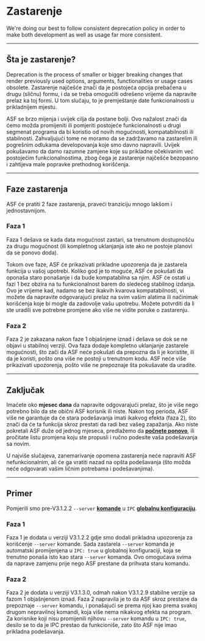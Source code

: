 # Zastarenje

We're doing our best to follow consistent deprecation policy in order to make both development as well as usage far more consistent.

---

## Šta je zastarenje?

Deprecation is the process of smaller or bigger breaking changes that render previously used options, arguments, functionalities or usage cases obsolete. Zastarenje najčešće znači da je postojeća opcija prebačena u drugu (sličnu) formu, i da se treba omogućiti odrešeno vrijeme da napravite prelaz ka toj formi. U tom slučaju, to je premještanje date funkcionalnosti u prikladnijem mjestu.

ASF se brzo mijenja i uvijek cilja da postane bolji. Ovo nažalost znači da ćemo možda promijeniti ili pomjeriti postojeće funkcionalnosti u drugi segmenat programa da bi koristio od novih mogućnosti, kompatabilnosti ili stabilnosti. Zahvaljujući tome ne moramo da se zadržavamo na zastarelim ili pogrešnim odlukama developovanja koje smo davno napravili. Uvijek pokušavamo da damo razumne zamjene koje su prikladne očekivanim već postojećim funkcionalnostima, zbog čega je zastarenje najčešće bezopasno i zahtijeva male popravke prethodnog korišćenja.

---

## Faze zastarenja

ASF će pratiti 2 faze zastarenja, praveći tranziciju mnogo lakšom i jednostavnijom.

### Faza 1

Faza 1 dešava se kada data mogućnost zastari, sa trenutnom dostupnošću za drugu mogućnost (ili kompletnog uklanjanja iste ako ne postoje planovi da se ponovo doda).

Tokom ove faze, ASF će prikazivati prikladne upozorenja da je zastarela funkcija u vašoj upotrebi. Koliko god je to moguće, ASF će pokušati da oponaša staro ponašanje i da bude kompatabilna sa njim. ASF će ostati u fazi 1 bez obzira na tu funkcionalnost barem do sledećeg stabilnog izdanja. Ovo je vrijeme kad, nadamo se bez ikakvih kvarova kompatabilnosti, vi možete da napravite odgovarajući prelaz na svim vašim alatima ili načinimak korišćenja koje bi mogle da zadovolje vašu upotrebu. Možete potvrditi da li ste uradili sve potrebne promjene ako više ne vidite poruke o zastarenju.

### Faza 2

Faza 2 je zakazana nakon faze 1 objašnjene iznad i dešava se dok se ne objavi u stabilnoj verziji. Ova faza dodaje kompletno uklanjanje zastarele mogućnosti, što zači da ASF neće pokušati da prepozna da li je koristite, ili da je koristi, pošto ona više ne postoji u trenutnom kodu. ASF neće više prikazivati upozorenja, pošto više ne prepoznaje šta pokušavate da uradite.

---

## Zaključak

Imaćete oko **mjesec dana** da napravite odgovarajući prelaz, što je više nego potrebno bilo da ste obični ASF korisnik ili niste. Nakon tog perioda, ASF više ne garantuje da će stara podešavanja imati ikakvog efekta (faza 2), što znači da će ta funkcija skroz prestati da radi bez vašeg zapažanja. Ako niste pokretali ASF duže od jednog mjeseca, predlažemo da **[počnete ponovo](https://github.com/JustArchiNET/ArchiSteamFarm/wiki/Setting-up)**, ili pročitate listu promjena koju ste propusli i ručno podesite vaša podešavanja sa novim.

U najviše slučajeva, zanemarivanje opomena zastarenja neće napraviti ASF nefunkcionalnim, ali će ga vratiti nazad na opšta podešavanja (što možda neće odgovarati vašim ličnim potrebama i podešavanjima).

---

## Primer

Pomjerili smo pre-V3.1.2.2 `--server` **[komande](https://github.com/JustArchiNET/ArchiSteamFarm/wiki/Command-line-arguments)** u `IPC` **[globalnu konfiguraciju](https://github.com/JustArchiNET/ArchiSteamFarm/wiki/Configuration#global-config)**.

### Faza 1

Faza 1 je dodata u verziji V3.1.2.2 gdje smo dodali prikladna upozorenja za korišćenje `--server` komande. Sada zastarela `--server` komanda je automatski promijenjena u `IPC: true` u globalnoj konfiguraciji, koja se trenutno ponaša isto kao stara `--server` komanda. Ovo omogućava svima da naprave zamjenu prije nego ASF prestane da prihvata staru komandu.

### Faza 2

Faza 2 je dodata u verziji V3.1.3.0, odmah nakon V3.1.2.9 stabilne verzije sa fazom 1 objašnjenom iznad. Faza 2 napravila je to da ASF skroz prestane da prepoznaje `--server` komandu, i ponašajući se prema njoj kao prema svakoj drugom nepravilnoj komandi, koja više nema nikakvog efekta na program. Za korisnike koji nisu promijenili njihovu `--server` komandu u `IPC: true`, desilo se to da je IPC prestao da funkcioniše, zato što ASF nije imao prikladna podešavanja.